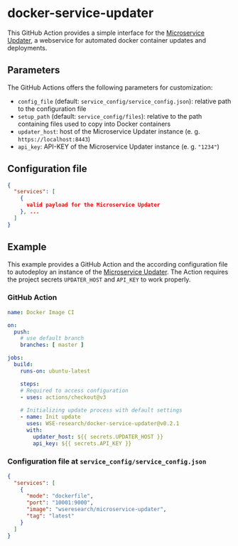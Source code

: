 # docker-service-updater
This GitHub Action provides a simple interface for the [Microservice Updater](https://github.com/MindMaster98/microservice-updater), a webservice for 
automated docker container updates and deployments.

## Parameters
The GitHub Actions offers the following parameters for customization:

* `config_file` (default: `service_config/service_config.json`): relative path to the configuration file
* `setup_path` (default: `service_config/files`): relative to the path containing files used to copy into Docker containers
* `updater_host`: host of the Microservice Updater instance (e. g. `https://localhost:8443`)
* `api_key`: API-KEY of the Microservice Updater instance (e. g. `"1234"`)

## Configuration file
```json
{
  "services": [
    {
      valid payload for the Microservice Updater
    }, ...
  ]
}
```

## Example
This example provides a GitHub Action and the according configuration file to autodeploy an instance of the [Microservice Updater](https://github.com/WSE-research/microservice-updater). The Action requires the project secrets `UPDATER_HOST` and `API_KEY` to work properly.

### GitHub Action
```yaml
name: Docker Image CI

on:
  push:
    # use default branch
    branches: [ master ]

jobs:
  build:
    runs-on: ubuntu-latest

    steps:
    # Required to access configuration
    - uses: actions/checkout@v3
    
    # Initializing update process with default settings
    - name: Init update
      uses: WSE-research/docker-service-updater@v0.2.1
      with:
        updater_host: ${{ secrets.UPDATER_HOST }}
        api_key: ${{ secrets.API_KEY }}
```

### Configuration file at `service_config/service_config.json`
```json
{
  "services": [
    {
      "mode": "dockerfile",
      "port": "10001:9000",
      "image": "wseresearch/microservice-updater",
      "tag": "latest"
    }
  ]
}
```
